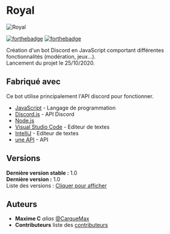 # Royal

![Royal](https://i.ibb.co/VQs1mbF/Royal-Logo.png)

[![forthebadge](https://forthebadge.com/images/badges/uses-js.svg)](https://developer.mozilla.org/fr/docs/Web/JavaScript)  [![forthebadge](https://forthebadge.com/images/badges/built-with-love.svg)](https://discord.js.org/#/)

Création d'un bot Discord en JavaScript comportant différentes fonctionnalités (modération, jeux...).  
Lancement du projet le 25/10/2020.

## Fabriqué avec

Ce bot utilise principalement l'API discord pour fonctionner.  

* [JavaScript](https://developer.mozilla.org/fr/docs/Web/JavaScript) - Langage de programmation
* [Discord.js](https://discord.js.org/#/) - API Discord
* [Node.js](https://nodejs.org/en/)
* [Visual Studio Code](https://code.visualstudio.com/) - Editeur de textes
* [IntelliJ](https://www.jetbrains.com/fr-fr/idea/) - Editeur de textes
* [une API](lien) - API

## Versions
**Dernière version stable :** 1.0  
**Dernière version :** 1.0  
Liste des versions : [Cliquer pour afficher](https://github.com/CarqueMax/Royal/tags)

## Auteurs
* **Maxime C** _alias_ [@CarqueMax](https://github.com/CarqueMax)
* **Contributeurs** liste des [contributeurs](https://github.com/CarqueMax/Royal/graphs/contributors)
